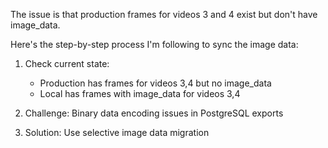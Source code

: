 The issue is that production frames for videos 3 and 4 exist but don't have image_data.

Here's the step-by-step process I'm following to sync the image data:

1. Check current state:
   - Production has frames for videos 3,4 but no image_data
   - Local has frames with image_data for videos 3,4

2. Challenge: Binary data encoding issues in PostgreSQL exports

3. Solution: Use selective image data migration

